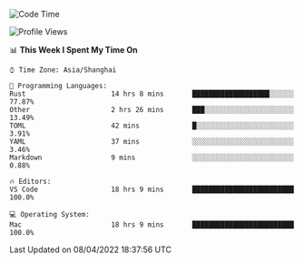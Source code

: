 <!--START_SECTION:waka-->
![Code Time](http://img.shields.io/badge/Code%20Time-1%2C215%20hrs%2024%20mins-blue)

![Profile Views](http://img.shields.io/badge/Profile%20Views-9-blue)

📊 **This Week I Spent My Time On** 

```text
⌚︎ Time Zone: Asia/Shanghai

💬 Programming Languages: 
Rust                     14 hrs 8 mins       ███████████████████░░░░░░   77.87% 
Other                    2 hrs 26 mins       ███░░░░░░░░░░░░░░░░░░░░░░   13.49% 
TOML                     42 mins             █░░░░░░░░░░░░░░░░░░░░░░░░   3.91% 
YAML                     37 mins             ░░░░░░░░░░░░░░░░░░░░░░░░░   3.46% 
Markdown                 9 mins              ░░░░░░░░░░░░░░░░░░░░░░░░░   0.88%

🔥 Editors: 
VS Code                  18 hrs 9 mins       █████████████████████████   100.0%

💻 Operating System: 
Mac                      18 hrs 9 mins       █████████████████████████   100.0%

```


 Last Updated on 08/04/2022 18:37:56 UTC
<!--END_SECTION:waka-->
